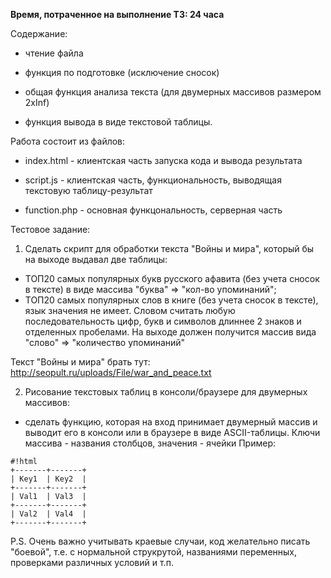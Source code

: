 **Время, потраченное на выполнение ТЗ: 24 часа**

Содержание:

- чтение файла

- функция по подготовке (исключение сносок)

- общая функция анализа текста (для двумерных массивов размером 2xInf)

- функция вывода в виде текстовой таблицы.


Работа состоит из файлов:

- index.html - клиентская часть запуска кода и вывода результата

- script.js - клиентская часть, функциональность, выводящая текстовую таблицу-результат

- function.php - основная функцональность, серверная часть


Тестовое задание:

1. Сделать скрипт для обработки текста "Войны и мира", который бы на выходе выдавал две таблицы:

- ТОП20 самых популярных букв русского афавита (без учета сносок в тексте) в виде массива "буква" => "кол-во упоминаний";
- ТОП20 самых популярных слов в книге (без учета сносок в тексте), язык значения не имеет. Словом считать любую последовательность цифр,
  букв и символов длиннее 2 знаков и отделенных пробелами. На выходе должен получится массив вида "слово" => "количество упоминаний"

Текст "Войны и мира" брать тут: http://seopult.ru/uploads/File/war_and_peace.txt

2. Рисование текстовых таблиц в консоли/браузере для двумерных массивов:

- сделать функцию, которая на вход принимает двумерный массив и выводит его в консоли или в браузере в виде ASCII-таблицы. Ключи массива - названия столбцов, значения - ячейки
Пример:

```
#!html
+-------+-------+
| Key1  | Key2  |
+-------+-------+
| Val1  | Val3  |
+-------+-------+
| Val2  | Val4  |
+-------+-------+
```

P.S. Очень важно учитывать краевые случаи, код желательно писать "боевой", т.е. с нормальной струкрутой, названиями переменных, проверками различных условий и т.п.